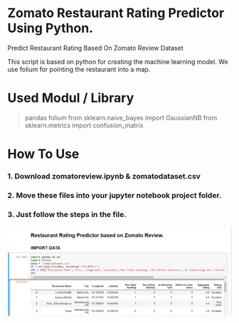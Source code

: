 # Zomato Restaurant Rating Predictor Using Python.

Predict Restaurant Rating Based On Zomato Review Dataset

This script is based on python for creating the machine learning model. We use folium for pointing the restaurant into a map.

# Used Modul / Library 
> pandas
> folium
> from sklearn.naive_bayes import GaussianNB
> from sklearn.metrics import confusion_matrix

# How To Use 

### 1. Download zomatoreview.ipynb  &  zomatodataset.csv
### 2. Move these files into your jupyter notebook project folder. 
### 3. Just follow the steps in the file. 

![screenshoot](https://github.com/ridhoswasta/ZomatoRestaurantRatingPrediction/blob/master/screenshoot1.png?raw=true)
